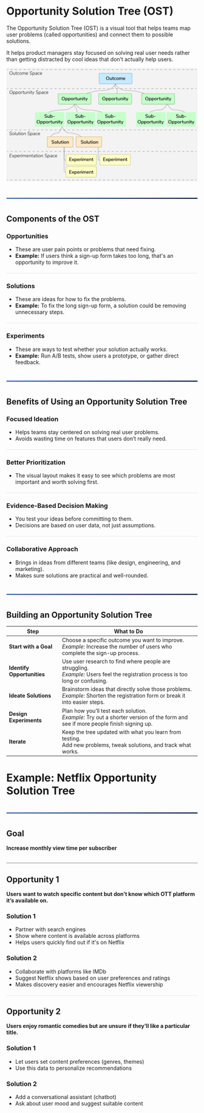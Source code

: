 <style>
  hr.section-break {
    border: none;
    height: 3px;
    background: linear-gradient(to right, #4b6cb7, #182848);
    margin: 40px 0;
    border-radius: 2px;
  }

  hr.topic-divider {
    border: none;
    height: 1.5px;
    background-color: #888;
    margin: 30px 0;
    opacity: 0.6;
  }

  hr.soft-line {
    border: none;
    height: 1px;
    background-color: #ccc;
    margin: 20px 0;
    opacity: 0.5;
  }
</style>

# Opportunity Solution Tree (OST)

The Opportunity Solution Tree (OST) is a visual tool that helps teams map user problems (called opportunities) and connect them to possible solutions.

It helps product managers stay focused on solving real user needs rather than getting distracted by cool ideas that don’t actually help users.

![OST](Images/ost.png)

<hr class="section-break">

## Components of the OST

### Opportunities
- These are user pain points or problems that need fixing.
- **Example:** If users think a sign-up form takes too long, that's an opportunity to improve it.

<hr class="soft-line">

### Solutions
- These are ideas for how to fix the problems.
- **Example:** To fix the long sign-up form, a solution could be removing unnecessary steps.

<hr class="soft-line">

### Experiments
- These are ways to test whether your solution actually works.
- **Example:** Run A/B tests, show users a prototype, or gather direct feedback.

<hr class="section-break">

## Benefits of Using an Opportunity Solution Tree

### Focused Ideation
- Helps teams stay centered on solving real user problems.
- Avoids wasting time on features that users don’t really need.

<hr class="soft-line">

### Better Prioritization
- The visual layout makes it easy to see which problems are most important and worth solving first.

<hr class="soft-line">

### Evidence-Based Decision Making
- You test your ideas before committing to them.
- Decisions are based on user data, not just assumptions.

<hr class="soft-line">

### Collaborative Approach
- Brings in ideas from different teams (like design, engineering, and marketing).
- Makes sure solutions are practical and well-rounded.

<hr class="section-break">

## Building an Opportunity Solution Tree

| **Step**             | **What to Do**                                                                 |
|----------------------|---------------------------------------------------------------------------------|
| **Start with a Goal**| Choose a specific outcome you want to improve. <br> *Example:* Increase the number of users who complete the sign-up process. |
| **Identify Opportunities** | Use user research to find where people are struggling. <br> *Example:* Users feel the registration process is too long or confusing. |
| **Ideate Solutions** | Brainstorm ideas that directly solve those problems. <br> *Example:* Shorten the registration form or break it into easier steps. |
| **Design Experiments** | Plan how you’ll test each solution. <br> *Example:* Try out a shorter version of the form and see if more people finish signing up. |
| **Iterate** | Keep the tree updated with what you learn from testing. <br> Add new problems, tweak solutions, and track what works. |

# Example: Netflix Opportunity Solution Tree

<hr class="section-break">

## Goal  
**Increase monthly view time per subscriber**

<hr class="topic-divider">

## Opportunity 1  
**Users want to watch specific content but don’t know which OTT platform it’s available on.**

### Solution 1  
- Partner with search engines  
- Show where content is available across platforms  
- Helps users quickly find out if it's on Netflix

### Solution 2  
- Collaborate with platforms like IMDb  
- Suggest Netflix shows based on user preferences and ratings  
- Makes discovery easier and encourages Netflix viewership

<hr class="soft-line">

## Opportunity 2  
**Users enjoy romantic comedies but are unsure if they’ll like a particular title.**

### Solution 1  
- Let users set content preferences (genres, themes)  
- Use this data to personalize recommendations

### Solution 2  
- Add a conversational assistant (chatbot)  
- Ask about user mood and suggest suitable content
